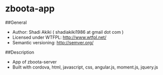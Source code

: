 # zboota-app

##General
* Author: Shadi Akiki ( shadiakiki1986 at gmail dot com )
* Licensed under WTFPL: http://www.wtfpl.net/
* Semantic versioning: http://semver.org/

##Description
* App of zboota-server
* Built with cordova, html, javascript, css, angular.js, moment.js, jquery.js
